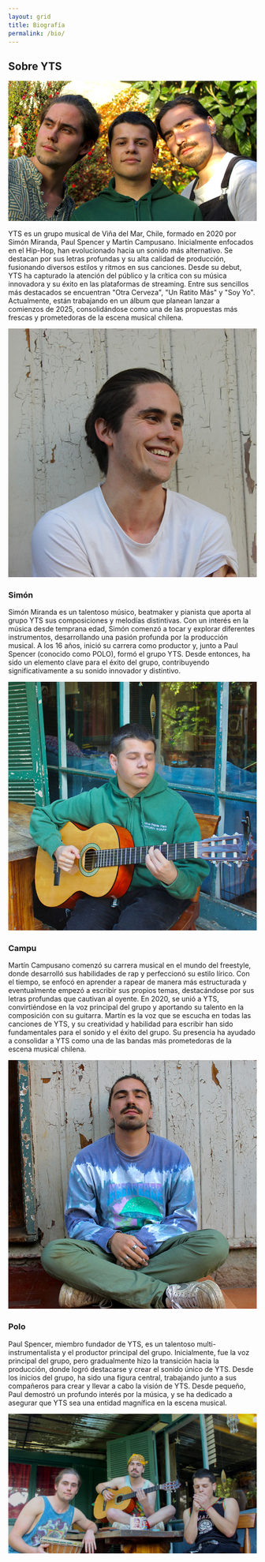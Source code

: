 ```yaml
---
layout: grid
title: Biografía
permalink: /bio/
---
```


## Sobre YTS

<img src="/assets/images/bio-yts.jpg" class="main-pic" title="YTS: Simón, Campu y Polo">

YTS es un grupo musical de Viña del Mar, Chile, formado en 2020 por Simón Miranda, Paul Spencer y Martín Campusano. Inicialmente enfocados en el Hip-Hop, han evolucionado hacia un sonido más alternativo. Se destacan por sus letras profundas y su alta calidad de producción, fusionando diversos estilos y ritmos en sus canciones. Desde su debut, YTS ha capturado la atención del público y la crítica con su música innovadora y su éxito en las plataformas de streaming. Entre sus sencillos más destacados se encuentran "Otra Cerveza", "Un Ratito Más" y "Soy Yo". Actualmente, están trabajando en un álbum que planean lanzar a comienzos de 2025, consolidándose como una de las propuestas más frescas y prometedoras de la escena musical chilena.


<img src="/assets/images/bio-simon.jpg" class="portrait" title="Simón Miranda">

### Simón
Simón Miranda es un talentoso músico, beatmaker y pianista que aporta al grupo YTS sus composiciones y melodías distintivas. Con un interés en la música desde temprana edad, Simón comenzó a tocar y explorar diferentes instrumentos, desarrollando una pasión profunda por la producción musical. A los 16 años, inició su carrera como productor y, junto a Paul Spencer (conocido como POLO), formó el grupo YTS. Desde entonces, ha sido un elemento clave para el éxito del grupo, contribuyendo significativamente a su sonido innovador y distintivo.

<img src="/assets/images/bio-campu.jpg" class="portrait" title="Martín Campusano">

### Campu
Martín Campusano comenzó su carrera musical en el mundo del freestyle, donde desarrolló sus habilidades de rap y perfeccionó su estilo lírico. Con el tiempo, se enfocó en aprender a rapear de manera más estructurada y eventualmente empezó a escribir sus propios temas, destacándose por sus letras profundas que cautivan al oyente. En 2020, se unió a YTS, convirtiéndose en la voz principal del grupo y aportando su talento en la composición con su guitarra. Martín es la voz que se escucha en todas las canciones de YTS, y su creatividad y habilidad para escribir han sido fundamentales para el sonido y el éxito del grupo. Su presencia ha ayudado a consolidar a YTS como una de las bandas más prometedoras de la escena musical chilena.

<img src="/assets/images/bio-polo.jpg" class="portrait" title="Paul Spencer">

### Polo
Paul Spencer, miembro fundador de YTS, es un talentoso multi-instrumentalista y el productor principal del grupo. Inicialmente, fue la voz principal del grupo, pero gradualmente hizo la transición hacia la producción, donde logró destacarse y crear el sonido único de YTS. Desde los inicios del grupo, ha sido una figura central, trabajando junto a sus compañeros para crear y llevar a cabo la visión de YTS. Desde pequeño, Paul demostró un profundo interés por la música, y se ha dedicado a asegurar que YTS sea una entidad magnífica en la escena musical.

<img src="/assets/images/bio-todos-01.jpg" class="special" title="Paul Spencer">